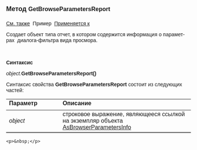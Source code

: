﻿<html>
<head>
<title>AsBrowserParametersInfo\GetBrowseParametersReport</title>
<style type="text/css">
.style1 {
	font-family: Arial;
	font-size: medium;
}
.style2 {
	font-family: Arial;
}
    .style3
    {
        font-family: Arial;
        height: 30px;
    }
    .style4
    {
        height: 30px;
    }
</style>
</head>

<body>

<p><strong><font size="4" face="Arial">Метод
</font></strong><span class="style1"><strong>GetBrowseParametersReport</strong></span><strong><font size="4" face="Arial"><br>
<br>
</font></strong><font face="Arial"><a href="../AsBrowserParametersInfo.html">См. также</a>&nbsp;
Пример&nbsp; <a href="../AsBrowserParametersInfo.html">Применяется к</a></font></p>

<p class="label"><font face="Arial">Создает объект типа отчет, в котором 
содержится информация<span lang="ru"> о параметрах&nbsp; диалога-фильтра вида 
просмора.</span></font></p>

<p class="label">&nbsp;</p>

<p class="label"><font face="Arial"><b>Синтаксис</b></font></p>

<p><font face="Arial"><em>object.</em></font><span class="style2"><strong>GetBrowseParametersReport()</strong></span></p>
    <p>
        <font face="Arial">Синтаксис свойства <span class="style2"><strong>
        GetBrowseParametersReport </strong></span>состоит из 
        следующих частей:</font></p>
    <table border="1" cellpadding="5" cols="2" frame="below" rules="rows">
        <tr valign="top">
            <td class="style3">
                <font face="Arial"><b>Параметр</b></font></td>
            <td class="style4" width="71%">
                <font face="Arial"><strong>Описание</strong></font></td>
        </tr>
        <tr>
            <td class="style2">
                <em><font face="Arial">object</font></em></td>
            <td width="71%">
                <font face="Arial">строковое выражение, являющееся ссылкой на экземпляр 
                объекта&nbsp; 
                <a href="../AsBrowserParametersInfo.html">AsBrowserParametersInfo</a></font></td>
        </tr>
        </table>

    <p>&nbsp;</p>

</body>
</html>
